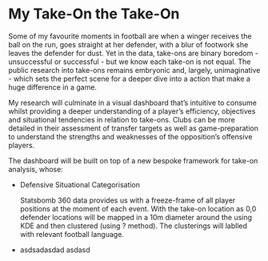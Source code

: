 # My Take-On the Take-On

Some of my favourite moments in football are when a winger receives the ball on the run, goes straight at her defender, with a blur of footwork she leaves the defender for dust. Yet in the data, take-ons are binary boredom - unsuccessful or successful - but we know each take-on is not equal. The public research into take-ons remains embryonic and, largely, unimaginative - which sets the perfect scene for a deeper dive into a action that make a huge difference in a game.

My research will culminate in a visual dashboard that’s intuitive to consume whilst providing a deeper understanding of a player’s efficiency, objectives and situational tendencies in relation to take-ons. Clubs can be more detailed in their assessment of transfer targets as well as game-preparation to understand the strengths and weaknesses of the opposition’s offensive players.

The dashboard will be built on top of a new bespoke framework for take-on analysis, whose:

- Defensive Situational Categorisation 

   Statsbomb 360 data provides us with a freeze-frame of all player positions at the moment of each event. With the take-on location as 0,0 defender locations will be mapped in a 10m diameter around the using KDE and then clustered (using ? method). The clusterings will lablled with relevant football language. 

- asdsadasdad
  asdasd


